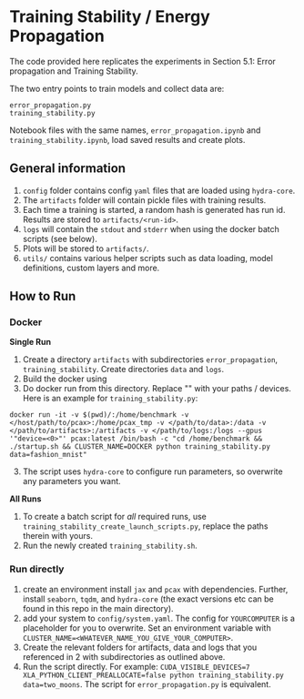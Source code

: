 # Training Stability / Energy Propagation

The code provided here replicates the experiments in Section 5.1: Error propagation and Training Stability.

The two entry points to train models and collect data are:

```
error_propagation.py
training_stability.py
```

Notebook files with the same names, `error_propagation.ipynb` and `training_stability.ipynb`, load saved results and create plots.

## General information

1. `config` folder contains config `yaml` files that are loaded using `hydra-core`.
2. The `artifacts` folder will contain pickle files with training results.
3. Each time a training is started, a random hash is generated has run id. Results are stored to `artifacts/<run-id>`.
4. `logs` will contain the `stdout` and `stderr` when using the docker batch scripts (see below).
5. Plots will be stored to `artifacts/`.
6. `utils/` contains various helper scripts such as data loading, model definitions, custom layers and more.

## How to Run

### Docker

**Single Run**

1. Create a directory `artifacts` with subdirectories `error_propagation`, `training_stability`. Create directories `data` and `logs`.
2. Build the docker using [](/docker/build.sh)
3. Do docker run from this directory. Replace "<this>" with your paths / devices. Here is an example for `training_stability.py`:

```
docker run -it -v $(pwd)/:/home/benchmark -v </host/path/to/pcax>:/home/pcax_tmp -v </path/to/data>:/data -v </path/to/artifacts>:/artifacts -v </path/to/logs:/logs --gpus '"device=<0>"' pcax:latest /bin/bash -c "cd /home/benchmark && ./startup.sh && CLUSTER_NAME=DOCKER python training_stability.py data=fashion_mnist"
```

3. The script uses `hydra-core` to configure run parameters, so overwrite any parameters you want.

**All Runs**

1. To create a batch script for _all_ required runs, use `training_stability_create_launch_scripts.py`, replace the paths therein with yours.
2. Run the newly created `training_stability.sh`.

### Run directly

1. create an environment install `jax` and `pcax` with dependencies. Further, install `seaborn`, `tqdm`, and `hydra-core` (the exact versions etc can be found in this repo in the main directory).
2. add your system to `config/system.yaml`. The config for `YOURCOMPUTER` is a placeholder for you to overwrite. Set an environment variable with `CLUSTER_NAME=<WHATEVER_NAME_YOU_GIVE_YOUR_COMPUTER>`.
3. Create the relevant folders for artifacts, data and logs that you referenced in 2 with subdirectories as outlined above.
4. Run the script directly. For example: `CUDA_VISIBLE_DEVICES=7 XLA_PYTHON_CLIENT_PREALLOCATE=false python training_stability.py data=two_moons`. The script for `error_propagation.py` is equivalent.
